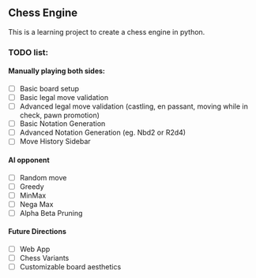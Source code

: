 ## Chess Engine

This is a learning project to create a chess engine in python.

### TODO list:

#### Manually playing both sides:

- [ ] Basic board setup 
- [ ] Basic legal move validation 
- [ ] Advanced legal move validation (castling, en passant, moving while in check, pawn promotion)
- [ ] Basic Notation Generation
- [ ] Advanced Notation Generation (eg. Nbd2 or R2d4)
- [ ] Move History Sidebar

#### AI opponent 

- [ ] Random move 
- [ ] Greedy 
- [ ] MinMax
- [ ] Nega Max
- [ ] Alpha Beta Pruning

#### Future Directions

- [ ] Web App
- [ ] Chess Variants 
- [ ] Customizable board aesthetics
